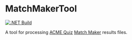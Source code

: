 # MatchMakerTool
[![.NET Build](https://github.com/brwml/MatchMakerTool/actions/workflows/dotnet.yml/badge.svg)](https://github.com/brwml/MatchMakerTool/actions/workflows/dotnet.yml)

A tool for processing [ACME Quiz](http://www.acmequiz.com) [Match Maker](http://www.acmequiz.com/index.php?l=software) results files.
